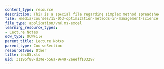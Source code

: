 ```yaml
---
content_type: resource
description: This is a special file regarding simplex method spreadsheets.
file: /media/courses/15-053-optimization-methods-in-management-science-spring-2013/31195f88d38eb56a9e492eeeff103297_lec05.xls
file_type: application/vnd.ms-excel
learning_resource_types:
- Lecture Notes
ocw_type: OCWFile
parent_title: Lecture Notes
parent_type: CourseSection
resourcetype: Other
title: lec05.xls
uid: 31195f88-d38e-b56a-9e49-2eeeff103297
---
```

